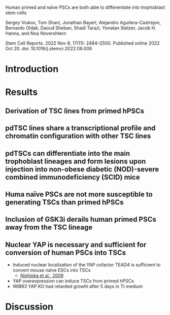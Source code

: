 Human primed and naïve PSCs are both able to differentiate into trophoblast stem cells

Sergey Viukov, Tom Shani, Jonathan Bayerl, Alejandro Aguilera-Castrejon, Bernardo Oldak, Daoud Sheban, Shadi Tarazi, Yonatan Stelzer, Jacob H. Hanna, and Noa Novershtern

Stem Cell Reports. 2022 Nov 8; 17(11): 2484–2500.
Published online 2022 Oct 20. doi: 10.1016/j.stemcr.2022.09.008

# Introduction
# Results
## Derivation of TSC lines from primed hPSCs
## pdTSC lines share a transcriptional profile and chromatin configuration with other TSC lines
## pdTSCs can differentiate into the main trophoblast lineages and form lesions upon injection into non-obese diabetic (NOD)-severe combined immunodeficiency (SCID) mice
## Huma naïve PSCs are not more susceptible to generating TSCs than primed hPSCs
## Inclusion of GSK3i derails human primed PSCs away from the TSC lineage
## Nuclear YAP is necessary and sufficient for conversion of human PSCs into TSCs
- Induced nuclear localization of the YAP cofactor TEAD4 is sufficient to convert mouse naïve ESCs into TSCs
	- [Nishioka et al., 2009](https://www.ncbi.nlm.nih.gov/pmc/articles/PMC9669397/#bib20)
- YAP overexpression can induce TSCs from primed hPSCs
- WIBR3 YAP KO had retarded growth after 5 days in TI medium
# Discussion
